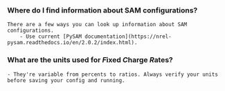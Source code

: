 ### Where do I find information about SAM configurations?  
    There are a few ways you can look up information about SAM configurations.  
        - Use current [PySAM documentation](https://nrel-pysam.readthedocs.io/en/2.0.2/index.html).   

### What are the units used for *F*ixed *C*harge *R*ates?  
    - They're variable from percents to ratios. Always verify your units before saving your config and running.  
    
